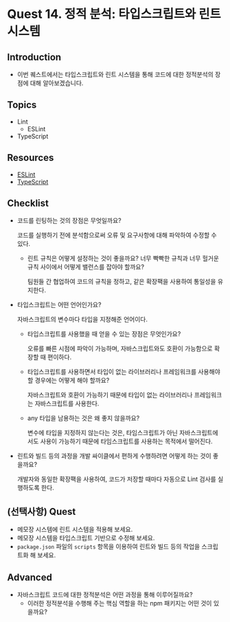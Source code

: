 # Quest 14. 정적 분석: 타입스크립트와 린트 시스템

## Introduction

- 이번 퀘스트에서는 타입스크립트와 린트 시스템을 통해 코드에 대한 정적분석의 장점에 대해 알아보겠습니다.

## Topics

- Lint
  - ESLint
- TypeScript

## Resources

- [ESLint](https://eslint.org/)
- [TypeScript](https://www.typescriptlang.org/)

## Checklist

- 코드를 린팅하는 것의 장점은 무엇일까요?

  코드를 실행하기 전에 분석함으로써 오류 및 요구사항에 대해 파악하여 수정할 수 있다.

  - 린트 규칙은 어떻게 설정하는 것이 좋을까요? 너무 빡빡한 규칙과 너무 헐거운 규칙 사이에서 어떻게 밸런스를 잡아야 할까요?

    팀원들 간 협업하여 코드의 규칙을 정하고, 같은 확장팩을 사용하여 통일성을 유지한다.

- 타입스크립트는 어떤 언어인가요?

  자바스크립트의 변수마다 타입을 지정해준 언어이다.

  - 타입스크립트를 사용했을 때 얻을 수 있는 장점은 무엇인가요?

    오류를 빠른 시점에 파악이 가능하며, 자바스크립트와도 호환이 가능함으로 확장할 때 편이하다.

  - 타입스크립트를 사용하면서 타입이 없는 라이브러리나 프레임워크를 사용해야 할 경우에는 어떻게 해야 할까요?

    자바스크립트와 호환이 가능하기 때문에 타입이 없는 라이브러리나 프레임워크는 자바스크립트를 사용한다.

  - any 타입을 남용하는 것은 왜 좋지 않을까요?

    변수에 타입을 지정하지 않는다는 것은, 타임스크립트가 아닌 자바스크립트에서도 사용이 가능하기 때문에 타임스크립트를 사용하는 목적에서 떨어진다.

- 린트와 빌드 등의 과정을 개발 싸이클에서 편하게 수행하려면 어떻게 하는 것이 좋을까요?

  개발자와 동일한 확장팩을 사용하여, 코드가 저장할 때마다 자동으로 Lint 검사를 실행하도록 한다.

## (선택사항) Quest

- 메모장 시스템에 린트 시스템을 적용해 보세요.
- 메모장 시스템을 타입스크립트 기반으로 수정해 보세요.
- `package.json` 파일의 `scripts` 항목을 이용하여 린트와 빌드 등의 작업을 스크립트화 해 보세요.

## Advanced

- 자바스크립트 코드에 대한 정적분석은 어떤 과정을 통해 이루어질까요?
  - 이러한 정적분석을 수행해 주는 핵심 역할을 하는 npm 패키지는 어떤 것이 있을까요?
